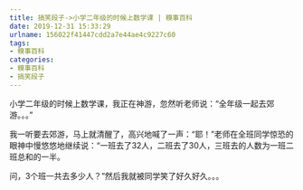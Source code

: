 ```yaml
---
title: 搞笑段子->小学二年级的时候上数学课 | 糗事百科
date: 2019-12-31 15:33:29
urlname: 156022f41447cdd2a7e44ae4c9227c60
tags: 
- 糗事百科
categories:
- 糗事百科
- 搞笑段子
---
```

小学二年级的时候上数学课，我正在神游，忽然听老师说：“全年级一起去郊游。。。”

我一听要去郊游，马上就清醒了，高兴地喊了一声：“耶！”老师在全班同学惊恐的眼神中慢悠悠地继续说：“一班去了32人，二班去了30人，三班去的人数为一班二班总和的一半。

问，3个班一共去多少人？”然后我就被同学笑了好久好久。。。


